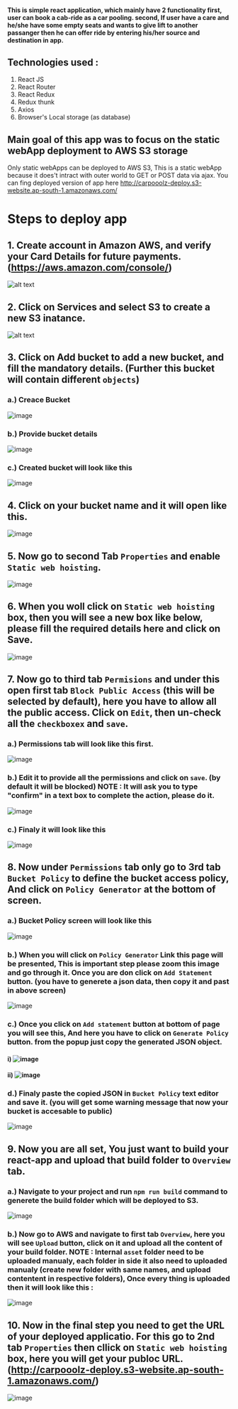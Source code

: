 #### This is simple react application, which mainly have 2 functionality first, user can book a cab-ride as a car pooling. second, If user have a care and he/she have some empty seats and wants to give lift to another passanger then he can offer ride by entering his/her source and destination in app.

## Technologies used :
1. React JS
2. React Router
3. React Redux
4. Redux thunk
5. Axios
6. Browser's Local storage (as database)

## Main goal of this app was to focus on the static webApp deployment to AWS S3 storage
Only static webApps can be deployed to AWS S3, This is a static webApp because it does't intract with outer world to GET or POST data via ajax. You can fing deployed version of app here http://carpooolz-deploy.s3-website.ap-south-1.amazonaws.com/

# Steps to deploy app
## 1. Create account in Amazon AWS, and verify your Card Details for future payments. (https://aws.amazon.com/console/) 
![alt text](https://user-images.githubusercontent.com/26189907/85405704-70ba8480-b57e-11ea-8cbd-25e055064bd0.png)

## 2. Click on Services and select S3 to create a new S3 inatance.
![alt text](https://user-images.githubusercontent.com/26189907/85406500-8c725a80-b57f-11ea-9026-1bdc85ac9e23.png)

## 3. Click on Add bucket to add a new bucket, and fill the mandatory details. (Further this bucket will contain different `objects`)
### a.) Creace Bucket
  ![image](https://user-images.githubusercontent.com/26189907/85407130-6e592a00-b580-11ea-994a-c5857d267413.png)
### b.) Provide bucket details
  ![image](https://user-images.githubusercontent.com/26189907/85407590-02c38c80-b581-11ea-96da-6f04942362d8.png)
### c.) Created bucket will look like this
  ![image](https://user-images.githubusercontent.com/26189907/85408157-c8a6ba80-b581-11ea-8041-3a5691776a0a.png)

## 4. Click on your bucket name and it will open like this.
![image](https://user-images.githubusercontent.com/26189907/85408699-7ade8200-b582-11ea-8a92-f45ecd887e92.png)

## 5. Now go to second Tab `Properties` and enable `Static web hoisting`.
![image](https://user-images.githubusercontent.com/26189907/85408974-d872ce80-b582-11ea-9724-0e52350ce424.png)

## 6. When you woll click on `Static web hoisting` box, then you will see a new box like below, please fill the required details here and click on Save.
![image](https://user-images.githubusercontent.com/26189907/85409236-330c2a80-b583-11ea-91b4-f4ecde84b7cd.png)

## 7. Now go to third tab `Permisions` and under this open first tab `Block Public Access` (this will be selected by default), here you have to allow all the public access. Click on `Edit`, then un-check all the `checkboxex` and `save`.
### a.) Permissions tab will look like this first.
![image](https://user-images.githubusercontent.com/26189907/85409843-f3920e00-b583-11ea-91eb-8ec706ae9d86.png)
### b.) Edit it to provide all the permissions and click on `save`. (by default it will be blocked) NOTE : It will ask you to type "confirm" in a text box to complete the action, please do it.
![image](https://user-images.githubusercontent.com/26189907/85410138-55eb0e80-b584-11ea-8178-efdb71ff5cda.png)
### c.) Finaly it will look like this
![image](https://user-images.githubusercontent.com/26189907/85410298-8af76100-b584-11ea-9d62-c07cc295ba95.png)

## 8. Now under `Permissions` tab only go to 3rd tab `Bucket Policy` to define the bucket access policy, And click on `Policy Generator` at the bottom of screen.
### a.) Bucket Policy screen will look like this
![image](https://user-images.githubusercontent.com/26189907/85410641-f8a38d00-b584-11ea-9c34-e8336e1b8fcb.png)
### b.) When you will click on `Policy Generator` Link this page will be presented, This is important step please zoom this image and go through it. Once you are don click on `Add Statement` button. (you have to generete a json data, then copy it and past in above screen)
![image](https://user-images.githubusercontent.com/26189907/85413167-18888000-b588-11ea-93c0-263aee08eb94.png)
### c.) Once you click on `Add statement` button at bottom of page you will see this, And here you have to click on `Generate Policy` button. from the popup just copy the generated JSON object.
#### i) ![image](https://user-images.githubusercontent.com/26189907/85413438-74530900-b588-11ea-939d-531e926f86db.png)
#### ii) ![image](https://user-images.githubusercontent.com/26189907/85413722-cb58de00-b588-11ea-8b5b-a4fad8fe3d1f.png)
### d.) Finaly paste the copied JSON in `Bucket Policy` text editor and save it. (you will get some warning message that now your bucket is accesable to public)
![image](https://user-images.githubusercontent.com/26189907/85413997-2e4a7500-b589-11ea-9c58-107c02951816.png)

## 9. Now you are all set, You just want to build your react-app and upload that build folder to `Overview` tab.
### a.) Navigate to your project and run `npm run build` command to generete the build folder which will be deployed to S3.
![image](https://user-images.githubusercontent.com/26189907/85414909-51c1ef80-b58a-11ea-9146-2e5914c28189.png)
### b.) Now go to AWS and navigate to first tab `Overview`, here you will see `Upload` button, click on it and upload all the content of your build folder. NOTE : Internal `asset` folder need to be uploaded manualy, each folder in side it also need to uploaded manualy (create new folder with same names, and upload contentent in respective folders), Once every thing is uploaded then it will look like this :
![image](https://user-images.githubusercontent.com/26189907/85415475-fba17c00-b58a-11ea-9dcc-1ebace02b523.png)

## 10. Now in the final step you need to get the URL of your deployed applicatio. For this go to 2nd tab `Properties` then cllick on `Static web hoisting` box, here you will get your publoc URL. (http://carpooolz-deploy.s3-website.ap-south-1.amazonaws.com/)
![image](https://user-images.githubusercontent.com/26189907/85415659-34d9ec00-b58b-11ea-87dc-0f446d6044df.png)





